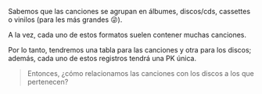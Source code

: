 Sabemos que las canciones se agrupan en álbumes, discos/cds, cassettes o vinilos (para les más grandes :stuck_out_tongue_winking_eye:).

A la vez, cada uno de estos formatos suelen contener muchas canciones. 

Por lo tanto, tendremos una tabla para las canciones y otra para los discos; además, cada uno de estos registros tendrá una PK única. 

> Entonces, ¿cómo relacionamos las canciones con los discos a los que pertenecen?
